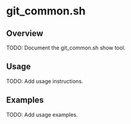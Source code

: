 # git_common.sh

## Overview

TODO: Document the git_common.sh show tool.

## Usage

TODO: Add usage instructions.

## Examples

TODO: Add usage examples.